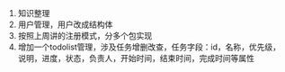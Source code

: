 1. 知识整理
2. 用户管理，用户改成结构体
3. 按照上周讲的注册模式，分多个包实现
4. 增加一个todolist管理，涉及任务增删改查，任务字段：id，名称，优先级，说明，进度，状态，负责人，开始时间，结束时间，完成时间等属性